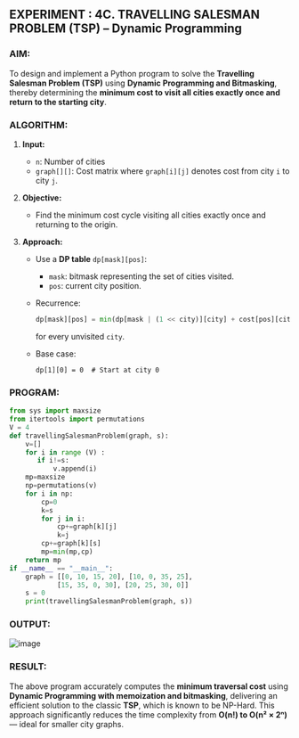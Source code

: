 ## **EXPERIMENT : 4C. TRAVELLING SALESMAN PROBLEM (TSP) – Dynamic Programming**



### **AIM:**

To design and implement a Python program to solve the **Travelling Salesman Problem (TSP)** using **Dynamic Programming and Bitmasking**, thereby determining the **minimum cost to visit all cities exactly once and return to the starting city**.



### **ALGORITHM:**

1. **Input:**

   * `n`: Number of cities
   * `graph[][]`: Cost matrix where `graph[i][j]` denotes cost from city `i` to city `j`.

2. **Objective:**

   * Find the minimum cost cycle visiting all cities exactly once and returning to the origin.

3. **Approach:**

   * Use a **DP table** `dp[mask][pos]`:

     * `mask`: bitmask representing the set of cities visited.
     * `pos`: current city position.
   * Recurrence:

     ```python
     dp[mask][pos] = min(dp[mask | (1 << city)][city] + cost[pos][city])
     ```

     for every unvisited `city`.
   * Base case:

     ```
     dp[1][0] = 0  # Start at city 0
     ```



### **PROGRAM:**

```python
from sys import maxsize
from itertools import permutations
V = 4
def travellingSalesmanProblem(graph, s):    
    v=[]
    for i in range (V) :
       if i!=s:
           v.append(i)
    mp=maxsize
    np=permutations(v)
    for i in np:
        cp=0
        k=s
        for j in i:
            cp+=graph[k][j]
            k=j
        cp+=graph[k][s]
        mp=min(mp,cp)
    return mp
if __name__ == "__main__":
    graph = [[0, 10, 15, 20], [10, 0, 35, 25],
            [15, 35, 0, 30], [20, 25, 30, 0]]
    s = 0
    print(travellingSalesmanProblem(graph, s))
```




### **OUTPUT:**

![image](https://github.com/user-attachments/assets/746d6458-d5c4-461b-8ded-b106dc36e191)




### **RESULT:**

The above program accurately computes the **minimum traversal cost** using **Dynamic Programming with memoization and bitmasking**, delivering an efficient solution to the classic **TSP**, which is known to be NP-Hard. This approach significantly reduces the time complexity from **O(n!) to O(n² × 2ⁿ)** — ideal for smaller city graphs.



